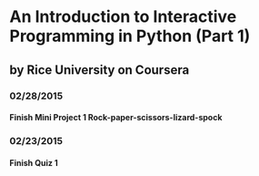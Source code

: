 # An Introduction to Interactive Programming in Python (Part 1) 
## by Rice University on Coursera



### 02/28/2015 
#### Finish Mini Project 1 Rock-paper-scissors-lizard-spock


### 02/23/2015 
#### Finish Quiz 1 

